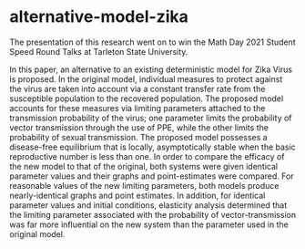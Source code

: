 # alternative-model-zika

The presentation of this research went on to win the Math Day 2021 Student Speed Round Talks at Tarleton State University.


In this paper, an alternative to an existing deterministic model for Zika Virus is proposed. In the original model, individual measures to protect against the virus are taken into account via a constant transfer rate from the susceptible population to the recovered population. The proposed model accounts for these measures via limiting parameters attached to the transmission probability of the virus; one parameter limits the probability of vector transmission through the use of PPE, while the other limits the probability of sexual transmission. The proposed model possesses a disease-free equilibrium that is locally, asymptotically stable when the basic reproductive number is less than one. In order to compare the efficacy of the new model to that of the original, both systems were given identical parameter values and their graphs and point-estimates were compared. For reasonable values of the new limiting parameters, both models produce nearly-identical graphs and point estimates. In addition, for identical parameter values and initial conditions, elasticity analysis determined that the limiting parameter associated with the probability of vector-transmission was far more influential on the new system than the parameter used in the original model.
